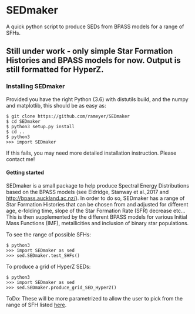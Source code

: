 SEDmaker
======
A quick python script to produce SEDs from BPASS models for a range of SFHs.

## Still under work - only simple Star Formation Histories and BPASS models for now. Output is still formatted for HyperZ.

### Installing SEDmaker 

Provided you have the right Python (3.6) with distutils build, and the numpy and matplotlib, this should be as easy as:

```
$ git clone https://github.com/rameyer/SEDmaker
$ cd SEDmaker
$ python3 setup.py install
$ cd ..
$ python3
>>> import SEDmaker
```

If this fails, you may need more detailed installation instruction. Please contact me!

#### Getting started

SEDmaker is a small package to help produce Spectral Energy Distributions based on the BPASS models (see  Eldridge, Stanway et al.,2017 and http://bpass.auckland.ac.nz/). In order to do so, SEDmaker has a range of Star Formation Histories that can be chosen from and adjusted for different age, e-folding time, slope of the Star Formation Rate (SFR) decrease etc... This is then supplemented by the different BPASS models for various Initial Mass Functions (IMF), metallicities and inclusion of binary star populations.

To see the range of possible SFHs:

```
$ python3
>>> import SEDmaker as sed
>>> sed.SEDmaker.test_SHFs()
```

To produce a grid of HyperZ SEDs: 
```
$ python3
>>> import SEDmaker as sed
>>> sed.SEDmaker.produce_grid_SED_HyperZ()
```

ToDo: These will be more parametrized to allow the user to pick from the range of SFH listed [here](https://github.com/rameyer/SEDmaker/blob/master/docs/functions.md). 
